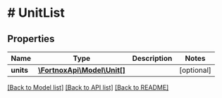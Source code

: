 # # UnitList

## Properties

Name | Type | Description | Notes
------------ | ------------- | ------------- | -------------
**units** | [**\FortnoxApi\Model\Unit[]**](Unit.md) |  | [optional]

[[Back to Model list]](../../README.md#models) [[Back to API list]](../../README.md#endpoints) [[Back to README]](../../README.md)
